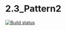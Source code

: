 # 2.3_Pattern2
[![Build status](https://ci.appveyor.com/api/projects/status/hdgx05uk1m5kkv88?svg=true)](https://ci.appveyor.com/project/Er1kus/2-3-pattern2)
